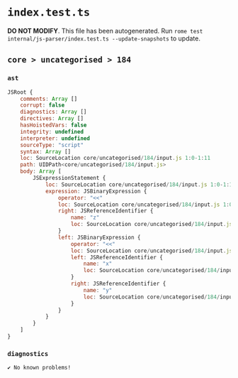 # `index.test.ts`

**DO NOT MODIFY**. This file has been autogenerated. Run `rome test internal/js-parser/index.test.ts --update-snapshots` to update.

## `core > uncategorised > 184`

### `ast`

```javascript
JSRoot {
	comments: Array []
	corrupt: false
	diagnostics: Array []
	directives: Array []
	hasHoistedVars: false
	integrity: undefined
	interpreter: undefined
	sourceType: "script"
	syntax: Array []
	loc: SourceLocation core/uncategorised/184/input.js 1:0-1:11
	path: UIDPath<core/uncategorised/184/input.js>
	body: Array [
		JSExpressionStatement {
			loc: SourceLocation core/uncategorised/184/input.js 1:0-1:11
			expression: JSBinaryExpression {
				operator: "<<"
				loc: SourceLocation core/uncategorised/184/input.js 1:0-1:11
				right: JSReferenceIdentifier {
					name: "z"
					loc: SourceLocation core/uncategorised/184/input.js 1:10-1:11 (z)
				}
				left: JSBinaryExpression {
					operator: "<<"
					loc: SourceLocation core/uncategorised/184/input.js 1:0-1:6
					left: JSReferenceIdentifier {
						name: "x"
						loc: SourceLocation core/uncategorised/184/input.js 1:0-1:1 (x)
					}
					right: JSReferenceIdentifier {
						name: "y"
						loc: SourceLocation core/uncategorised/184/input.js 1:5-1:6 (y)
					}
				}
			}
		}
	]
}
```

### `diagnostics`

```
✔ No known problems!

```
